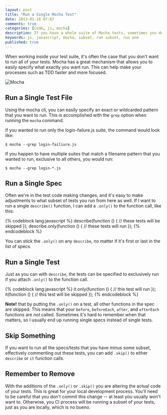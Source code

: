 ```yaml
---
layout: post
title: "Run a Single Mocha Test"
date: 2013-01-16 07:07
comments: true
categories: [Code, js, mocha]
description: If you have a whole suite of Mocha tests, sometimes you don't want to run all of them.  Here's how to run a subset of Mocha tests.
keywords: js, javascript, mocha, subset, run subset, run one
published: true
---
```


When working inside your test suite, it's often the case that you don't want to run all of your tests.  Mocha has a great mechanism that allows you to easily specify what exactly you want run.  This can help make your processes such as TDD faster and more focused.

![Mocha](http://i.imgur.com/hbcnU.png)

<!--more-->

## Run a Single Test File

Using the mocha cli, you can easily specify an exact or wildcarded pattern that you want to run.  This is accomplished with the `grep` option when running the `mocha` command.

If you wanted to run only the login-failure.js suite, the command would look like:

```
$ mocha --grep login-failiure.js
```

If you happen to have multiple suites that match a filename pattern that you wanted to run, exclusive to all others, you would run:

```
$ mocha --grep login-*.js
```

## Run a Single Spec

Often we're in the test code making changes, and it's easy to make adjustments to what subset of tests you run from here as well.  If I want to run a single `describe()` function, I can add a `.only()` to the function call, like this:

{% codeblock lang:javascript %}
describe(function () {
  // these tests will be skipped
});
describe.only(function () {
  // these tests will run 
});
{% endcodeblock %}

You can stick the `.only()` on any `describe`, no matter if it's first or last in the list of specs.

## Run a Single Test

Just as you can with `describe`, the tests can be specified to exclusively run if you attach `.only()` to the function call.

{% codeblock lang:javascript %}
it.only(function () {
  // this test will run
});
it(function () {
  // this test will be skipped
});
{% endcodeblock %}

**Note!** that by putting the `.only()` on a test, all other functions in the spec are skipped.  This means that your `before`, `beforeEach`, `after`, and `afterEach` functions are *not* called.  Sometimes it's hard to remember when that matters, so I usually end up running single specs instead of single tests.

## Skip Something

If you want to run all the specs/tests that you have minus some subset, effectively commenting out these tests, you can add `.skip()` to either `describe` or `it` function calls.

## Remember to Remove

With the additions of the `.only()` or `.skip()` you are altering the actual code of your tests.  This is great for your local development process.  You'll need to be careful that you don't commit this change -- at least you usually won't want to.  Otherwise, you CI process will be running a subset of your tests, just as you are locally, which is no bueno.